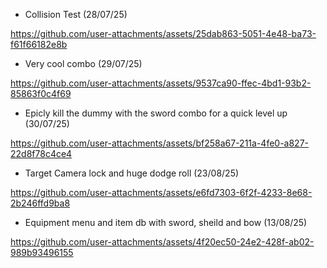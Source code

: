 - Collision Test (28/07/25)

https://github.com/user-attachments/assets/25dab863-5051-4e48-ba73-f61f66182e8b

- Very cool combo (29/07/25)

https://github.com/user-attachments/assets/9537ca90-ffec-4bd1-93b2-85863f0c4f69

- Epicly kill the dummy with the sword combo for a quick level up (30/07/25)

https://github.com/user-attachments/assets/bf258a67-211a-4fe0-a827-22d8f78c4ce4

- Target Camera lock and huge dodge roll (23/08/25)

https://github.com/user-attachments/assets/e6fd7303-6f2f-4233-8e68-2b246ffd9ba8

- Equipment menu and item db with sword, sheild and bow (13/08/25)

https://github.com/user-attachments/assets/4f20ec50-24e2-428f-ab02-989b93496155

